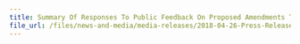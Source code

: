 ```yaml
---
title: Summary Of Responses To Public Feedback On Proposed Amendments To Customs Act
file_url: /files/news-and-media/media-releases/2018-04-26-Press-Release.pdf
---
```

